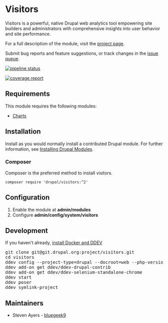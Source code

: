 # Visitors

Visitors is a powerful, native Drupal web analytics tool empowering site builders and administrators with comprehensive insights into user behavior and site performance.

For a full description of the module, visit the
[project page](https://www.drupal.org/project/visitors).

Submit bug reports and feature suggestions, or track changes in the
[issue queue](https://www.drupal.org/project/issues/visitors).


[![pipeline status](https://git.drupalcode.org/project/visitors/badges/8.x-2.x/pipeline.svg)](https://git.drupalcode.org/project/visitors/-/commits/8.x-2.x)


[![coverage report](https://git.drupalcode.org/project/visitors/badges/8.x-2.x/coverage.svg)](https://git.drupalcode.org/project/visitors/-/commits/8.x-2.x)


## Requirements

This module requires the following modules:

- [Charts](https://www.drupal.org/project/charts)



## Installation

Install as you would normally install a contributed Drupal module. For further information, see [Installing Drupal Modules](https://www.drupal.org/docs/extending-drupal/installing-drupal-modules).

### Composer

Composer is the preferred method to install visitors.

<code>composer require 'drupal/visitors:^2'</code>

## Configuration

1. Enable the module at **admin/modules**
1. Configure **admin/config/system/visitors**


## Development

If you haven't already, [install Docker and DDEV](https://ddev.readthedocs.io/en/latest/users/install/)

<pre>
git clone git@git.drupal.org:project/visitors.git
cd visitors
ddev config --project-type=drupal --docroot=web --php-version=8.3 --corepack-enable --project-name=visitors
ddev add-on get ddev/ddev-drupal-contrib
ddev add-on get ddev/ddev-selenium-standalone-chrome
ddev start
ddev poser
ddev symlink-project
</pre>


## Maintainers

- Steven Ayers - [bluegeek9](https://www.drupal.org/u/bluegeek9)
